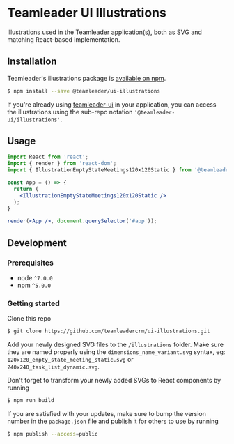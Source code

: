 # Teamleader UI Illustrations

Illustrations used in the Teamleader application(s), both as SVG and matching React-based implementation.

## Installation

Teamleader's illustrations package is [available on npm](https://www.npmjs.com/package/@teamleader/ui-illustrations).

```sh
$ npm install --save @teamleader/ui-illustrations
```

If you're already using [teamleader-ui](https://www.npmjs.com/package/teamleader-ui) in your application, you can access the illustrations using the sub-repo notation `'@teamleader-ui/illustrations'`.

## Usage

```jsx
import React from 'react';
import { render } from 'react-dom';
import { IllustrationEmptyStateMeetings120x120Static } from '@teamleader/ui-illustrations';

const App = () => {
  return (
    <IllustrationEmptyStateMeetings120x120Static />
  );
}

render(<App />, document.querySelector('#app'));
```

## Development

### Prerequisites
- node `^7.0.0`
- npm `^5.0.0`

### Getting started
Clone this repo

```sh
$ git clone https://github.com/teamleadercrm/ui-illustrations.git
```

Add your newly designed SVG files to the `/illustrations` folder. Make sure they are named properly using the `dimensions_name_variant.svg` syntax, eg: `120x120_empty_state_meeting_static.svg` or `240x240_task_list_dynamic.svg`.


Don't forget to transform your newly added SVGs to React components by running

```sh
$ npm run build
```

If you are satisfied with your updates, make sure to bump the version number in the `package.json` file and publish it for others to use by running

```sh
$ npm publish --access=public
```
